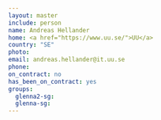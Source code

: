 ```yaml
---
layout: master
include: person
name: Andreas Hellander
home: <a href="https://www.uu.se/">UU</a>
country: "SE"
photo:
email: andreas.hellander@it.uu.se
phone:
on_contract: no
has_been_on_contract: yes
groups:
  glenna2-sg:
  glenna-sg:
---
```

